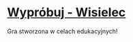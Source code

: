 # [Wypróbuj - Wisielec](https://majewskidominik01.github.io/Wisielec/)
Gra stworzona w celach edukacyjnych!
